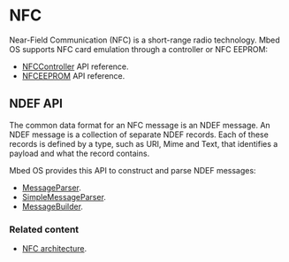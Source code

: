 # NFC

Near-Field Communication (NFC) is a short-range radio technology. Mbed OS supports NFC card emulation through a controller or NFC EEPROM:
 
 - [NFCController](nfccontroller.html) API reference.
 - [NFCEEPROM](nfc-eeprom.html) API reference.

## NDEF API

The common data format for an NFC message is an NDEF message. An NDEF message is a collection of separate NDEF records. Each of these records is defined by a type, such as URI, Mime and Text, that identifies a payload and what the record contains.

Mbed OS provides this API to construct and parse NDEF messages:

- [MessageParser](messageparser.html).
- [SimpleMessageParser](simplemessageparser.html).
- [MessageBuilder](messagebuilder.html).

### Related content

- [NFC architecture](/docs/v5.10/reference/nfc-technology.html).
